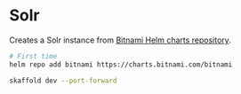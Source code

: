 # Solr

Creates a Solr instance from [Bitnami Helm charts repository](https://bitnami.com/stack/solr/helm).

```sh
# First time
helm repo add bitnami https://charts.bitnami.com/bitnami
```

```sh
skaffold dev --port-forward
```